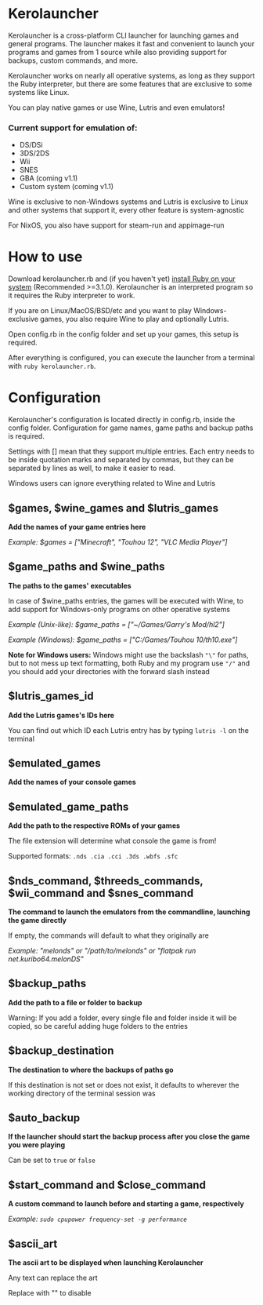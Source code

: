 # Kerolauncher
Kerolauncher is a cross-platform CLI launcher for launching games and general programs. The launcher makes it fast and convenient to launch your programs and games from 1 source while also providing support for backups, custom commands, and more.

Kerolauncher works on nearly all operative systems, as long as they support the Ruby interpreter, but there are some features that are exclusive to some systems like Linux.

You can play native games or use Wine, Lutris and even emulators!

### Current support for emulation of:
* DS/DSi
* 3DS/2DS
* Wii
* SNES
* GBA (coming v1.1)
* Custom system (coming v1.1)

Wine is exclusive to non-Windows systems and Lutris is exclusive to Linux and other systems that support it, every other feature is system-agnostic

For NixOS, you also have support for steam-run and appimage-run


# How to use
Download kerolauncher.rb and (if you haven't yet) [install Ruby on your system](https://www.ruby-lang.org/en/) (Recommended >=3.1.0). Kerolauncher is an interpreted program so it requires the Ruby interpreter to work.

If you are on Linux/MacOS/BSD/etc and you want to play Windows-exclusive games, you also require Wine to play and optionally Lutris.

Open config.rb in the config folder and set up your games, this setup is required.

After everything is configured, you can execute the launcher from a terminal with ```ruby kerolauncher.rb```.

# Configuration
Kerolauncher's configuration is located directly in config.rb, inside the config folder. Configuration for game names, game paths and backup paths is required.

Settings with [] mean that they support multiple entries. Each entry needs to be inside quotation marks and separated by commas, but they can be separated by lines as well, to make it easier to read.

Windows users can ignore everything related to Wine and Lutris

## $games, $wine_games and $lutris_games
**Add the names of your game entries here**

*Example: $games = ["Minecraft", "Touhou 12", "VLC Media Player"]*

## $game_paths and $wine_paths
**The paths to the games' executables**

In case of $wine_paths entries, the games will be executed with Wine, to add support for Windows-only programs on other operative systems

*Example (Unix-like): $game_paths = ["~/Games/Garry's Mod/hl2"]*

*Example (Windows): $game_paths = ["C:/Games/Touhou 10/th10.exe"]*

**Note for Windows users:** Windows might use the backslash ```"\"``` for paths, but to not mess up text formatting, both Ruby and my program use ```"/"``` and you should add your directories with the forward slash instead 

## $lutris_games_id
**Add the Lutris games's IDs here**

You can find out which ID each Lutris entry has by typing ```lutris -l``` on the terminal

## $emulated_games
**Add the names of your console games**

## $emulated_game_paths
**Add the path to the respective ROMs of your games**

The file extension will determine what console the game is from!

Supported formats: ```.nds .cia .cci .3ds .wbfs .sfc```

## $nds_command, $threeds_commands, $wii_command and $snes_command
**The command to launch the emulators from the commandline, launching the game directly**

If empty, the commands will default to what they originally are

*Example: "melonds" or "/path/to/melonds" or "flatpak run net.kuribo64.melonDS"*

## $backup_paths
**Add the path to a file or folder to backup**

Warning: If you add a folder, every single file and folder inside it will be copied, so be careful adding huge folders to the entries

## $backup_destination
**The destination to where the backups of paths go**

If this destination is not set or does not exist, it defaults to wherever the working directory of the terminal session was

## $auto_backup
**If the launcher should start the backup process after you close the game you were playing**

Can be set to ```true``` or ```false```

## $start_command and $close_command
**A custom command to launch before and starting a game, respectively**

*Example: ```sudo cpupower frequency-set -g performance```*

## $ascii_art
**The ascii art to be displayed when launching Kerolauncher** 

Any text can replace the art

Replace with "" to disable
